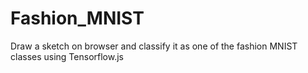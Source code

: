 # Fashion_MNIST
Draw a sketch on browser and classify it as one of the fashion MNIST classes using Tensorflow.js
